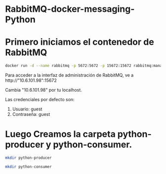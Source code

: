# RabbitMQ-docker-messaging-Python

# Primero iniciamos el contenedor de RabbitMQ

```bash
docker run -d --name rabbitmq -p 5672:5672 -p 15672:15672 rabbitmq:management
```

Para acceder a la interfaz de administración de RabbitMQ, ve a http://"10.6.101.98":15672

Cambia "10.6.101.98" por tu localhost.

Las credenciales por defecto son:

1. Usuario: guest
2. Contraseña: guest


# Luego Creamos la carpeta python-producer y python-consumer.
```bash
mkdir python-producer
```
```bash
mkdir python-consumer
```